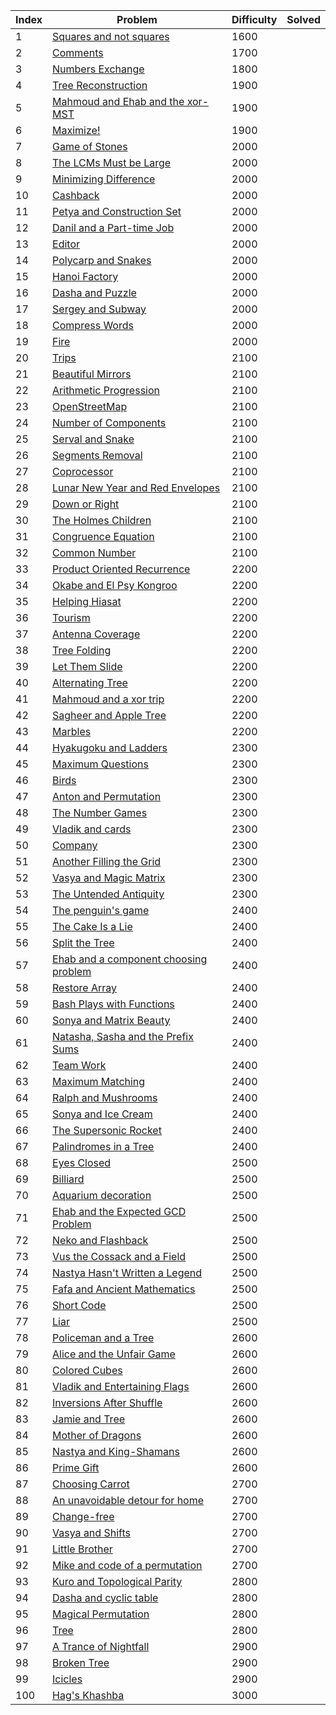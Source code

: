 | Index | Problem | Difficulty | Solved |
| --- | --- | --- | --- |
| 1 | [Squares and not squares](https://codeforces.com/problemset/problem/898/E) | 1600 |  |
| 2 | [Comments](https://codeforces.com/problemset/problem/747/E) | 1700 |  |
| 3 | [Numbers Exchange](https://codeforces.com/problemset/problem/746/E) | 1800 |  |
| 4 | [Tree Reconstruction](https://codeforces.com/problemset/problem/1041/E) | 1900 |  |
| 5 | [Mahmoud and Ehab and the xor-MST](https://codeforces.com/problemset/problem/959/E) | 1900 |  |
| 6 | [Maximize!](https://codeforces.com/problemset/problem/939/E) | 1900 |  |
| 7 | [Game of Stones](https://codeforces.com/problemset/problem/768/E) | 2000 |  |
| 8 | [The LCMs Must be Large](https://codeforces.com/problemset/problem/1166/E) | 2000 |  |
| 9 | [Minimizing Difference](https://codeforces.com/problemset/problem/1244/E) | 2000 |  |
| 10 | [Cashback](https://codeforces.com/problemset/problem/940/E) | 2000 |  |
| 11 | [Petya and Construction Set](https://codeforces.com/problemset/problem/1214/E) | 2000 |  |
| 12 | [Danil and a Part-time Job](https://codeforces.com/problemset/problem/877/E) | 2000 |  |
| 13 | [Editor](https://codeforces.com/problemset/problem/1263/E) | 2000 |  |
| 14 | [Polycarp and Snakes](https://codeforces.com/problemset/problem/1185/E) | 2000 |  |
| 15 | [Hanoi Factory](https://codeforces.com/problemset/problem/777/E) | 2000 |  |
| 16 | [Dasha and Puzzle](https://codeforces.com/problemset/problem/761/E) | 2000 |  |
| 17 | [Sergey and Subway](https://codeforces.com/problemset/problem/1060/E) | 2000 |  |
| 18 | [Compress Words](https://codeforces.com/problemset/problem/1200/E) | 2000 |  |
| 19 | [Fire](https://codeforces.com/problemset/problem/864/E) | 2000 |  |
| 20 | [Trips](https://codeforces.com/problemset/problem/1037/E) | 2100 |  |
| 21 | [Beautiful Mirrors](https://codeforces.com/problemset/problem/1265/E) | 2100 |  |
| 22 | [Arithmetic Progression](https://codeforces.com/problemset/problem/1114/E) | 2100 |  |
| 23 | [OpenStreetMap](https://codeforces.com/problemset/problem/1195/E) | 2100 |  |
| 24 | [Number of Components](https://codeforces.com/problemset/problem/1151/E) | 2100 |  |
| 25 | [Serval and Snake](https://codeforces.com/problemset/problem/1153/E) | 2100 |  |
| 26 | [Segments Removal](https://codeforces.com/problemset/problem/899/E) | 2100 |  |
| 27 | [Coprocessor](https://codeforces.com/problemset/problem/909/E) | 2100 |  |
| 28 | [Lunar New Year and Red Envelopes](https://codeforces.com/problemset/problem/1106/E) | 2100 |  |
| 29 | [Down or Right](https://codeforces.com/problemset/problem/1023/E) | 2100 |  |
| 30 | [The Holmes Children](https://codeforces.com/problemset/problem/776/E) | 2100 |  |
| 31 | [Congruence Equation](https://codeforces.com/problemset/problem/919/E) | 2100 |  |
| 32 | [Common Number](https://codeforces.com/problemset/problem/1271/E) | 2100 |  |
| 33 | [Product Oriented Recurrence](https://codeforces.com/problemset/problem/1182/E) | 2200 |  |
| 34 | [Okabe and El Psy Kongroo](https://codeforces.com/problemset/problem/821/E) | 2200 |  |
| 35 | [Helping Hiasat ](https://codeforces.com/problemset/problem/1105/E) | 2200 |  |
| 36 | [Tourism](https://codeforces.com/problemset/problem/1220/E) | 2200 |  |
| 37 | [Antenna Coverage](https://codeforces.com/problemset/problem/1253/E) | 2200 |  |
| 38 | [Tree Folding](https://codeforces.com/problemset/problem/765/E) | 2200 |  |
| 39 | [Let Them Slide](https://codeforces.com/problemset/problem/1208/E) | 2200 |  |
| 40 | [Alternating Tree](https://codeforces.com/problemset/problem/960/E) | 2200 |  |
| 41 | [Mahmoud and a xor trip](https://codeforces.com/problemset/problem/766/E) | 2200 |  |
| 42 | [Sagheer and Apple Tree](https://codeforces.com/problemset/problem/812/E) | 2200 |  |
| 43 | [Marbles](https://codeforces.com/problemset/problem/1215/E) | 2200 |  |
| 44 | [Hyakugoku and Ladders](https://codeforces.com/problemset/problem/1245/E) | 2300 |  |
| 45 | [Maximum Questions](https://codeforces.com/problemset/problem/900/E) | 2300 |  |
| 46 | [Birds](https://codeforces.com/problemset/problem/922/E) | 2300 |  |
| 47 | [Anton and Permutation](https://codeforces.com/problemset/problem/785/E) | 2300 |  |
| 48 | [The Number Games](https://codeforces.com/problemset/problem/980/E) | 2300 |  |
| 49 | [Vladik and cards](https://codeforces.com/problemset/problem/743/E) | 2300 |  |
| 50 | [Company](https://codeforces.com/problemset/problem/1062/E) | 2300 |  |
| 51 | [Another Filling the Grid](https://codeforces.com/problemset/problem/1228/E) | 2300 |  |
| 52 | [Vasya and Magic Matrix](https://codeforces.com/problemset/problem/1042/E) | 2300 |  |
| 53 | [The Untended Antiquity](https://codeforces.com/problemset/problem/869/E) | 2300 |  |
| 54 | [The penguin's game](https://codeforces.com/problemset/problem/835/E) | 2400 |  |
| 55 | [The Cake Is a Lie](https://codeforces.com/problemset/problem/1282/E) | 2400 |  |
| 56 | [Split the Tree](https://codeforces.com/problemset/problem/1059/E) | 2400 |  |
| 57 | [Ehab and a component choosing problem](https://codeforces.com/problemset/problem/1088/E) | 2400 |  |
| 58 | [Restore Array](https://codeforces.com/problemset/problem/1028/E) | 2400 |  |
| 59 | [Bash Plays with Functions](https://codeforces.com/problemset/problem/757/E) | 2400 |  |
| 60 | [Sonya and Matrix Beauty](https://codeforces.com/problemset/problem/1080/E) | 2400 |  |
| 61 | [Natasha, Sasha and the Prefix Sums](https://codeforces.com/problemset/problem/1204/E) | 2400 |  |
| 62 | [Team Work](https://codeforces.com/problemset/problem/932/E) | 2400 |  |
| 63 | [Maximum Matching](https://codeforces.com/problemset/problem/1038/E) | 2400 |  |
| 64 | [Ralph and Mushrooms](https://codeforces.com/problemset/problem/894/E) | 2400 |  |
| 65 | [Sonya and Ice Cream](https://codeforces.com/problemset/problem/1004/E) | 2400 |  |
| 66 | [The Supersonic Rocket](https://codeforces.com/problemset/problem/1017/E) | 2400 |  |
| 67 | [Palindromes in a Tree](https://codeforces.com/problemset/problem/914/E) | 2400 |  |
| 68 | [Eyes Closed](https://codeforces.com/problemset/problem/895/E) | 2500 |  |
| 69 | [Billiard](https://codeforces.com/problemset/problem/982/E) | 2500 |  |
| 70 | [Aquarium decoration](https://codeforces.com/problemset/problem/799/E) | 2500 |  |
| 71 | [Ehab and the Expected GCD Problem](https://codeforces.com/problemset/problem/1174/E) | 2500 |  |
| 72 | [Neko and Flashback](https://codeforces.com/problemset/problem/1152/E) | 2500 |  |
| 73 | [Vus the Cossack and a Field](https://codeforces.com/problemset/problem/1186/E) | 2500 |  |
| 74 | [Nastya Hasn't Written a Legend](https://codeforces.com/problemset/problem/1136/E) | 2500 |  |
| 75 | [Fafa and Ancient Mathematics](https://codeforces.com/problemset/problem/935/E) | 2500 |  |
| 76 | [Short Code](https://codeforces.com/problemset/problem/965/E) | 2500 |  |
| 77 | [Liar](https://codeforces.com/problemset/problem/822/E) | 2500 |  |
| 78 | [Policeman and a Tree](https://codeforces.com/problemset/problem/868/E) | 2600 |  |
| 79 | [Alice and the Unfair Game](https://codeforces.com/problemset/problem/1236/E) | 2600 |  |
| 80 | [Colored Cubes](https://codeforces.com/problemset/problem/1025/E) | 2600 |  |
| 81 | [Vladik and Entertaining Flags](https://codeforces.com/problemset/problem/811/E) | 2600 |  |
| 82 | [Inversions After Shuffle](https://codeforces.com/problemset/problem/749/E) | 2600 |  |
| 83 | [Jamie and Tree](https://codeforces.com/problemset/problem/916/E) | 2600 |  |
| 84 | [Mother of Dragons](https://codeforces.com/problemset/problem/839/E) | 2600 |  |
| 85 | [Nastya and King-Shamans](https://codeforces.com/problemset/problem/992/E) | 2600 |  |
| 86 | [Prime Gift](https://codeforces.com/problemset/problem/912/E) | 2600 |  |
| 87 | [Choosing Carrot](https://codeforces.com/problemset/problem/794/E) | 2700 |  |
| 88 | [An unavoidable detour for home](https://codeforces.com/problemset/problem/814/E) | 2700 |  |
| 89 | [Change-free](https://codeforces.com/problemset/problem/767/E) | 2700 |  |
| 90 | [Vasya and Shifts](https://codeforces.com/problemset/problem/832/E) | 2700 |  |
| 91 | [Little Brother](https://codeforces.com/problemset/problem/887/E) | 2700 |  |
| 92 | [Mike and code of a permutation](https://codeforces.com/problemset/problem/798/E) | 2700 |  |
| 93 | [Kuro and Topological Parity](https://codeforces.com/problemset/problem/979/E) | 2800 |  |
| 94 | [Dasha and cyclic table](https://codeforces.com/problemset/problem/754/E) | 2800 |  |
| 95 | [Magical Permutation](https://codeforces.com/problemset/problem/1163/E) | 2800 |  |
| 96 | [Tree](https://codeforces.com/problemset/problem/1111/E) | 2800 |  |
| 97 | [A Trance of Nightfall](https://codeforces.com/problemset/problem/989/E) | 2900 |  |
| 98 | [Broken Tree](https://codeforces.com/problemset/problem/758/E) | 2900 |  |
| 99 | [Icicles](https://codeforces.com/problemset/problem/955/E) | 2900 |  |
| 100 | [Hag's Khashba](https://codeforces.com/problemset/problem/975/E) | 3000 |  |
